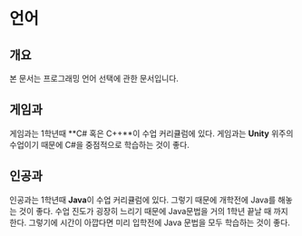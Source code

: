 # 언어

## 개요
본 문서는 프로그래밍 언어 선택에 관한 문서입니다.

## 게임과
게임과는 1학년때 **C# 혹은 C++**이 수업 커리큘럼에 있다.
게임과는 **Unity** 위주의 수업이기 때문에 C#을 중점적으로 학습하는 것이 좋다.

## 인공과
인공과는 1학년때 **Java**이 수업 커리큘럼에 있다. 그렇기 때문에 개학전에 Java를 해놓는 것이 좋다.
수업 진도가 굉장히 느리기 때문에 Java문법을 거의 1학년 끝날 때 까지 한다. 그렇기에 시간이 아깝다면 미리 입학전에 Java 문법을 모두 학습하는 것이 좋다.

